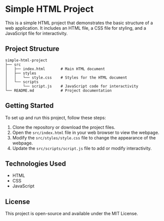 # Simple HTML Project

This is a simple HTML project that demonstrates the basic structure of a web application. It includes an HTML file, a CSS file for styling, and a JavaScript file for interactivity.

## Project Structure

```
simple-html-project
├── src
│   ├── index.html       # Main HTML document
│   ├── styles
│   │   └── style.css    # Styles for the HTML document
│   └── scripts
│       └── script.js    # JavaScript code for interactivity
└── README.md            # Project documentation
```

## Getting Started

To set up and run this project, follow these steps:

1. Clone the repository or download the project files.
2. Open the `src/index.html` file in your web browser to view the webpage.
3. Modify the `src/styles/style.css` file to change the appearance of the webpage.
4. Update the `src/scripts/script.js` file to add or modify interactivity.

## Technologies Used

- HTML
- CSS
- JavaScript

## License

This project is open-source and available under the MIT License.